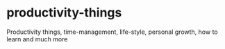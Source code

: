 # productivity-things
Productivity things, time-management, life-style, personal growth, how to learn and much more
